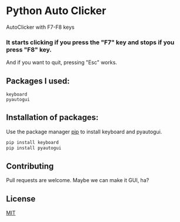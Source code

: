 # Python Auto Clicker
 AutoClicker with F7-F8 keys

### It starts clicking if you press the "F7" key and stops if you press "F8" key. 
And if you want to quit, pressing "Esc" works.

## Packages I used:
```
keyboard
pyautogui
```

## Installation of packages:

Use the package manager [pip](https://pip.pypa.io/en/stable/) to install keyboard and pyautogui.

```bash
pip install keyboard
pip install pyautogui
```

## Contributing
Pull requests are welcome. Maybe we can make it GUI, ha?

## License
[MIT](https://choosealicense.com/licenses/mit/)
